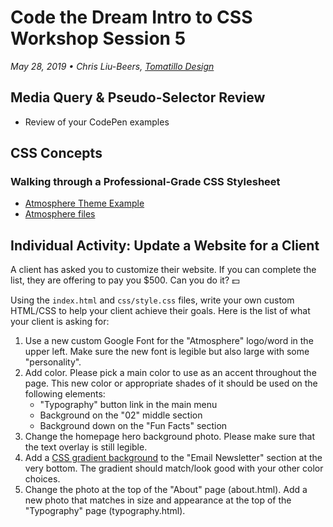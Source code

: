 # Code the Dream Intro to CSS Workshop Session 5
_May 28, 2019 • Chris Liu-Beers, [Tomatillo Design](http://www.tomatillodesign.com/)_

## Media Query & Pseudo-Selector Review
- Review of your CodePen examples

## CSS Concepts
### Walking through a Professional-Grade CSS Stylesheet
- [Atmosphere Theme Example](https://demo.studiopress.com/atmosphere/)
- [Atmosphere files](/session-5/atmosphere)


## Individual Activity: Update a Website for a Client
A client has asked you to customize their website. If you can complete the list, they are offering to pay you $500. Can you do it? :dollar:

Using the `index.html` and `css/style.css` files, write your own custom HTML/CSS to help your client achieve their goals. Here is the list of what your client is asking for:
1. Use a new custom Google Font for the "Atmosphere" logo/word in the upper left. Make sure the new font is legible but also large with some "personality".
2. Add color. Please pick a main color to use as an accent throughout the page. This new color or appropriate shades of it should be used on the following elements:
     - "Typography" button link in the main menu
     - Background on the "02" middle section
     - Background down on the "Fun Facts" section
3. Change the homepage hero background photo. Please make sure that the text overlay is still legible.
4. Add a [CSS gradient background](https://css-tricks.com/css3-gradients/) to the "Email Newsletter" section at the very bottom. The gradient should match/look good with your other color choices.
5. Change the photo at the top of the "About" page (about.html). Add a new photo that matches in size and appearance at the top of the "Typography" page (typography.html).
